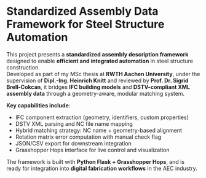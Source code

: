 # Standardized Assembly Data Framework for Steel Structure Automation

This project presents a **standardized assembly description framework** designed to enable **efficient and integrated automation** in steel structure construction.  
Developed as part of my MSc thesis at **RWTH Aachen University**, under the supervision of **Dipl.-Ing. Heinrich Knitt** and reviewed by **Prof. Dr. Sigrid Brell-Cokcan**, it bridges **IFC building models** and **DSTV-compliant XML assembly data** through a geometry-aware, modular matching system.

**Key capabilities include**:
- IFC component extraction (geometry, identifiers, custom properties)
- DSTV XML parsing and NC file name mapping
- Hybrid matching strategy: NC name + geometry-based alignment
- Rotation matrix error computation with manual check flag
- JSON/CSV export for downstream integration
- Grasshopper Hops interface for live control and visualization

The framework is built with **Python Flask + Grasshopper Hops**, and is ready for integration into **digital fabrication workflows** in the AEC industry.
